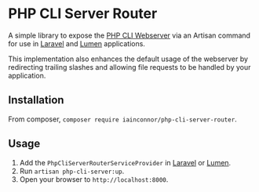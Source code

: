# PHP CLI Server Router

A simple library to expose the [PHP CLI Webserver](http://php.net/manual/en/features.commandline.webserver.php) via an Artisan command for use in [Laravel](https://www.laravel.com) and [Lumen](https://lumen.laravel.com) applications.

This implementation also enhances the default usage of the webserver by redirecting trailing slashes and allowing file requests to be handled by your application.

## Installation

From composer, `composer require iainconnor/php-cli-server-router`.

## Usage

1. Add the `PhpCliServerRouterServiceProvider` in [Laravel](https://laravel.com/docs/5.4/providers#registering-providers) or [Lumen](https://lumen.laravel.com/docs/5.4/providers#registering-providers).
2. Run `artisan php-cli-server:up`.
3. Open your browser to `http://localhost:8000`.